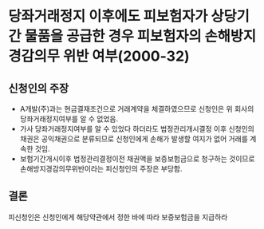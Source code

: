 # 당좌거래정지 이후에도 피보험자가 상당기간 물품을 공급한 경우 피보험자의 손해방지 경감의무 위반 여부(2000-32)

## 신청인의 주장
  - A개발(주)과는 현금결재조건으로 거래계약을 체결하였으므로 신청인은 위 회사의 당좌거래정지여부를 알 수 없었음. 
  - 가사 당좌거래정지여부를 알 수 있었다 하더라도 법정관리개시결정 이후 신청인의 채권은 공익채권으로 분류되므로 신청인에게 손해가 발생할 여지가 없어 거래를 계속한 것임.
  - 보험기간개시이후 법정관리결정이전 채권액을 보증보험금으로 청구하는 것이므로 손해방지경감의무위반이라는 피신청인의 주장은 부당함.

## 결론
피신청인은 신청인에게 해당약관에서 정한 바에 따라 보증보험금을 지급하라
